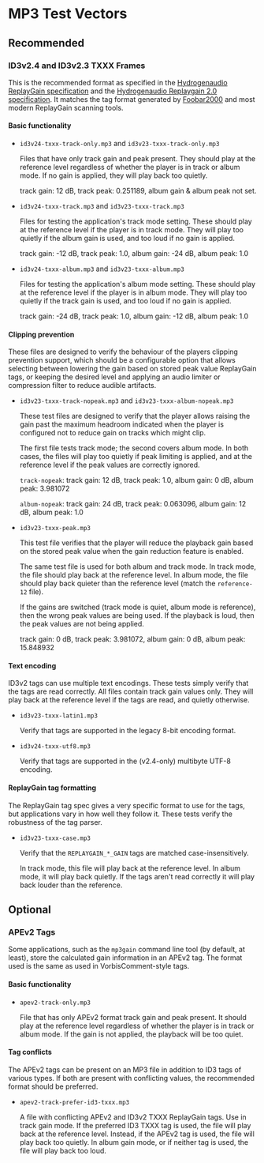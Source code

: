 # MP3 Test Vectors

## Recommended

### ID3v2.4 and ID3v2.3 TXXX Frames

This is the recommended format as specified in the
[Hydrogenaudio ReplayGain specification](http://wiki.hydrogenaud.io/index.php?title=ReplayGain_specification#ID3v2) 
and the
[Hydrogenaudio Replaygain 2.0 specification](http://wiki.hydrogenaud.io/index.php?title=ReplayGain_2.0_specification#ID3v2).
It matches the tag format generated by [Foobar2000](https://foobar2000.org/)
and most modern ReplayGain scanning tools.

#### Basic functionality

- `id3v24-txxx-track-only.mp3` and `id3v23-txxx-track-only.mp3`

  Files that have only track gain and peak present. They should play at the
  reference level regardless of whether the player is in track or album mode.
  If no gain is applied, they will play back too quietly.

  track gain: 12 dB, track peak: 0.251189, album gain & album peak not set.

- `id3v24-txxx-track.mp3` and `id3v23-txxx-track.mp3`

  Files for testing the application's track mode setting. These should play at
  the reference level if the player is in track mode. They will play too
  quietly if the album gain is used, and too loud if no gain is applied.

  track gain: -12 dB, track peak: 1.0, album gain: -24 dB, album peak: 1.0

- `id3v24-txxx-album.mp3` and `id3v23-txxx-album.mp3`

  Files for testing the application's album mode setting. These should play at
  the reference level if the player is in album mode. They will play too
  quietly if the track gain is used, and too loud if no gain is applied.

  track gain: -24 dB, track peak: 1.0, album gain: -12 dB, album peak: 1.0

#### Clipping prevention

These files are designed to verify the behaviour of the players clipping
prevention support, which should be a configurable option that allows selecting
between lowering the gain based on stored peak value ReplayGain tags, or
keeping the desired level and applying an audio limiter or compression filter
to reduce audible artifacts.

- `id3v23-txxx-track-nopeak.mp3` and `id3v23-txxx-album-nopeak.mp3`
  
  These test files are designed to verify that the player allows raising the
  gain past the maximum headroom indicated when the player is configured not
  to reduce gain on tracks which might clip.

  The first file tests track mode; the second covers album mode. In both cases,
  the files will play too quietly if peak limiting is applied, and at the
  reference level if the peak values are correctly ignored.

  `track-nopeak`: track gain: 12 dB, track peak: 1.0,
                  album gain: 0 dB, album peak: 3.981072

  `album-nopeak`: track gain: 24 dB, track peak: 0.063096, 
                  album gain: 12 dB, album peak: 1.0


- `id3v23-txxx-peak.mp3`

  This test file verifies that the player will reduce the playback gain based
  on the stored peak value when the gain reduction feature is enabled.

  The same test file is used for both album and track mode. In track mode, the
  file should play back at the reference level. In album mode, the file should
  play back quieter than the reference level (match the `reference-12` file).

  If the gains are switched (track mode is quiet, album mode is reference),
  then the wrong peak values are being used. If the playback is loud, then
  the peak values are not being applied.

  track gain: 0 dB, track peak: 3.981072,
  album gain: 0 dB, album peak: 15.848932

#### Text encoding

ID3v2 tags can use multiple text encodings. These tests simply verify that the
tags are read correctly. All files contain track gain values only. They will
play back at the reference level if the tags are read, and quietly otherwise.

- `id3v23-txxx-latin1.mp3`

  Verify that tags are supported in the legacy 8-bit encoding format.

- `id3v24-txxx-utf8.mp3`

  Verify that tags are supported in the (v2.4-only) multibyte UTF-8 encoding.

#### ReplayGain tag formatting

The ReplayGain tag spec gives a very specific format to use for the tags, but
applications vary in how well they follow it. These tests verify the
robustness of the tag parser.

- `id3v23-txxx-case.mp3`

  Verify that the `REPLAYGAIN_*_GAIN` tags are matched case-insensitively.

  In track mode, this file will play back at the reference level. In album
  mode, it will play back quietly. If the tags aren't read correctly it will
  play back louder than the reference.

## Optional

### APEv2 Tags

Some applications, such as the `mp3gain` command line tool (by default, at
least), store the calculated gain information in an APEv2 tag. The format used
is the same as used in VorbisComment-style tags.

#### Basic functionality

- `apev2-track-only.mp3`

  File that has only APEv2 format track gain and peak present. It should play
  at the reference level regardless of whether the player is in track or album
  mode. If the gain is not applied, the playback will be too quiet.

#### Tag conflicts

The APEv2 tags can be present on an MP3 file in addition to ID3 tags of
various types. If both are present with conflicting values, the recommended
format should be preferred.

- `apev2-track-prefer-id3-txxx.mp3`

  A file with conflicting APEv2 and ID3v2 TXXX ReplayGain tags. Use in track
  gain mode. If the preferred ID3 TXXX tag is used, the file will play back at
  the reference level. Instead, if the APEv2 tag is used, the file will play
  back too quietly. In album gain mode, or if neither tag is used, the file
  will play back too loud.
